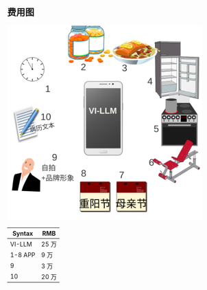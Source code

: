 ## 费用图 ##
<img src="img/scenario.svg" alt="alt text" style="width: 90%;">

| Syntax   | RMB   |
|----------|-------|
| VI-LLM   | 25 万 |
| 1-8 APP | 9 万  |
| 9        | 3 万  |
| 10       | 20 万 |

